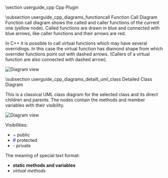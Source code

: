 \section userguide_cpp Cpp Plugin

\subsection userguide_cpp_diagrams_functioncall Function Call Diagram
Function call diagram shows the called and caller functions of the current one
(yellow node). Called functions are drawn in blue and connected with blue
arrows, like caller functions and their arrows are red.

In C++ it is possible to call virtual functions which may have several
overridings. In this case the virtual function has diamond shape from which
overrider functions point out with dashed arrows. (Callers of a virtual
function are also connected with dashed arrow).

![Diagram view](images/cpp_function_call_diagram.png)

\subsection userguide_cpp_diagrams_detailt_uml_class Detailed Class Diagram

This is a classical UML class diagram for the selected class and its direct
children and parents. The nodes contain the methods and member variables
with their visibility.

![Diagram view](images/cpp_detailed_class_diagram.png)

Visibilities:
 - <span style="color:green">+</span> public
 - <span style="color:blue">#</span> protected
 - <span style="color:red">-</span> private

The meaning of special text format:
 - <b>static methods and variables</b>
 - <i>virtual methods</i>